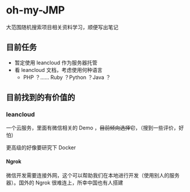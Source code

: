 # oh-my-JMP
大范围随机搜索项目相关资料学习，顺便写出笔记



## 目前任务

* 暂定使用 leancloud 作为服务器托管
* 看 leancloud 文档，考虑使用何种语言
  * PHP ？…… Ruby ？Python ？Java ？



## 目前找到的有价值的

### leancloud

一个云服务，里面有微信相关的 Demo ，~~目前倾向选择它~~，（搜到一些评价，好怕）

更高级的好像要研究下 Docker

#### Ngrok

微信开发需要连接外网，这个可以帮助我们在本地进行开发（使用别人的服务器）。国外的 Ngrok 很难连上，所幸中国也有人搭建